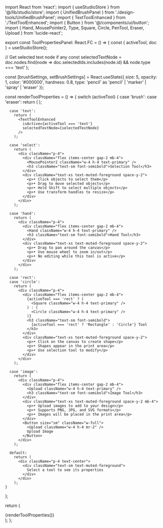 import React from 'react';
import { useStudioStore } from '@/lib/studio/store';
import { UnifiedBrushPanel } from './design-tools/UnifiedBrushPanel';
import { TextToolEnhanced } from './TextToolEnhanced';
import { Button } from '@/components/ui/button';
import { Hand, MousePointer2, Type, Square, Circle, PenTool, Eraser, Upload } from 'lucide-react';

export const ToolPropertiesPanel: React.FC = () => {
  const { activeTool, doc } = useStudioStore();
  
  // Get selected text node if any
  const selectedTextNode = doc.nodes.find(node => 
    doc.selectedIds.includes(node.id) && node.type === 'text'
  );

  const [brushSettings, setBrushSettings] = React.useState({
    size: 5,
    opacity: 1,
    color: '#000000',
    hardness: 0.8,
    type: 'pencil' as 'pencil' | 'marker' | 'spray' | 'eraser'
  });

  const renderToolProperties = () => {
    switch (activeTool) {
      case 'brush':
      case 'eraser':
        return (
          <UnifiedBrushPanel 
            isVisible={true}
            className="w-full border-none shadow-none bg-transparent"
          />
        );
      
      case 'text':
        return (
          <TextToolEnhanced
            isActive={activeTool === 'text'}
            selectedTextNode={selectedTextNode}
          />
        );
      
      case 'select':
        return (
          <div className="p-4">
            <div className="flex items-center gap-2 mb-4">
              <MousePointer2 className="w-4 h-4 text-primary" />
              <h3 className="text-sm font-semibold">Selection Tool</h3>
            </div>
            <div className="text-xs text-muted-foreground space-y-2">
              <p>• Click objects to select them</p>
              <p>• Drag to move selected objects</p>
              <p>• Hold Shift to select multiple objects</p>
              <p>• Use transform handles to resize</p>
            </div>
          </div>
        );
      
      case 'hand':
        return (
          <div className="p-4">
            <div className="flex items-center gap-2 mb-4">
              <Hand className="w-4 h-4 text-primary" />
              <h3 className="text-sm font-semibold">Hand Tool</h3>
            </div>
            <div className="text-xs text-muted-foreground space-y-2">
              <p>• Drag to pan around the canvas</p>
              <p>• Use mouse wheel to zoom in/out</p>
              <p>• No editing while this tool is active</p>
            </div>
          </div>
        );
      
      case 'rect':
      case 'circle':
        return (
          <div className="p-4">
            <div className="flex items-center gap-2 mb-4">
              {activeTool === 'rect' ? (
                <Square className="w-4 h-4 text-primary" />
              ) : (
                <Circle className="w-4 h-4 text-primary" />
              )}
              <h3 className="text-sm font-semibold">
                {activeTool === 'rect' ? 'Rectangle' : 'Circle'} Tool
              </h3>
            </div>
            <div className="text-xs text-muted-foreground space-y-2">
              <p>• Click on the canvas to create shape</p>
              <p>• Shapes appear in the print area</p>
              <p>• Use selection tool to modify</p>
            </div>
          </div>
        );
      
      case 'image':
        return (
          <div className="p-4">
            <div className="flex items-center gap-2 mb-4">
              <Upload className="w-4 h-4 text-primary" />
              <h3 className="text-sm font-semibold">Image Tool</h3>
            </div>
            <div className="text-xs text-muted-foreground space-y-2 mb-4">
              <p>• Upload images to add to your design</p>
              <p>• Supports PNG, JPG, and SVG formats</p>
              <p>• Images will be placed in the print area</p>
            </div>
            <Button size="sm" className="w-full">
              <Upload className="w-4 h-4 mr-2" />
              Upload Image
            </Button>
          </div>
        );
      
      default:
        return (
          <div className="p-4 text-center">
            <div className="text-sm text-muted-foreground">
              Select a tool to see its properties
            </div>
          </div>
        );
    }
  };

  return (
    <div className="w-full bg-card">
      {renderToolProperties()}
    </div>
  );
};
